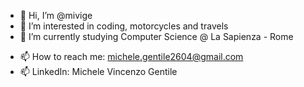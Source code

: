 - 👋 Hi, I’m @mivige
- 👀 I’m interested in coding, motorcycles and travels
- 🌱 I’m currently studying Computer Science @ La Sapienza - Rome
<!--- 💞️ I’m looking to collaborate on ...-->
- 📫 How to reach me: michele.gentile2604@gmail.com
- 📫 LinkedIn: Michele Vincenzo Gentile

<!---
mivige/mivige is a ✨ special ✨ repository because its `README.md` (this file) appears on your GitHub profile.
You can click the Preview link to take a look at your changes.
--->
